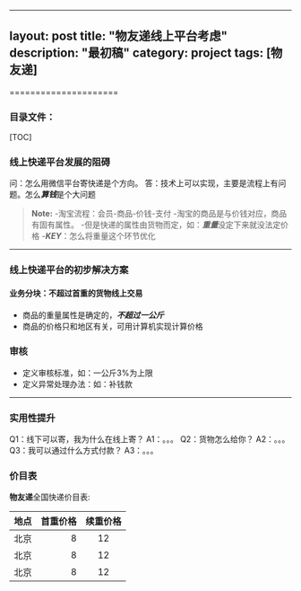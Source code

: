 -----
layout: post
title: "物友递线上平台考虑"
description: "最初稿"
category: project 
tags: [物友递]
--- 
=====================
### 目录文件：

[TOC]

### 线上快递平台发展的阻碍
问：怎么用微信平台寄快递是个方向。
答：技术上可以实现，主要是流程上有问题。怎么***算钱***是个大问题
> **Note:**
> -淘宝流程：会员-商品-价钱-支付
> -淘宝的商品是与价钱对应，商品有固有属性。
> -但是快递的属性由货物而定，如：***重量***没定下来就没法定价格
> -***KEY***：怎么将重量这个环节优化


----------
### 线上快递平台的初步解决方案
#### 业务分块：不超过首重的货物线上交易
- 商品的重量属性是确定的，***不超过一公斤***
- 商品的价格只和地区有关，可用计算机实现计算价格

### 审核
- 定义审核标准，如：一公斤3%为上限
- 定义异常处理办法：如：补钱款

------------
### 实用性提升
Q1：线下可以寄，我为什么在线上寄？
A1：。。。
Q2：货物怎么给你？
A2：。。。
Q3：我可以通过什么方式付款？
A3：。。。


### 价目表

**物友递**全国快递价目表:

| 地点|首重价格 |续重价格  |
| :-------- | --------:| :--: |
| 北京|  8 |12|
| 北京|  8|12|
| 北京  |8| 12 |


